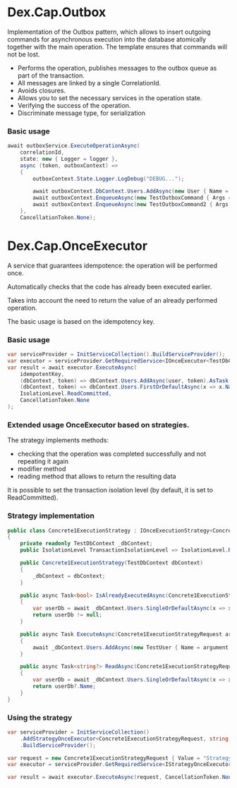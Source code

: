# Dex.Cap.Outbox

Implementation of the Outbox pattern, which allows to insert outgoing commands for asynchronous execution into the database atomically together with the main operation.
The template ensures that commands will not be lost.

* Performs the operation, publishes messages to the outbox queue as part of the transaction.
* All messages are linked by a single CorrelationId.
* Avoids closures.
* Allows you to set the necessary services in the operation state.
* Verifying the success of the operation.
* Discriminate message type, for serialization

### Basic usage
```csharp
await outboxService.ExecuteOperationAsync(
    correlationId,
    state: new { Logger = logger },
    async (token, outboxContext) =>
    {
        outboxContext.State.Logger.LogDebug("DEBUG...");

        await outboxContext.DbContext.Users.AddAsync(new User { Name = name }, token);
        await outboxContext.EnqueueAsync(new TestOutboxCommand { Args = "Command1" }, token);
        await outboxContext.EnqueueAsync(new TestOutboxCommand2 { Args = "Command2" }, token);
    },
    CancellationToken.None);
```

# Dex.Cap.OnceExecutor

A service that guarantees idempotence: the operation will be performed once.

Automatically checks that the code has already been executed earlier.

Takes into account the need to return the value of an already performed operation.

The basic usage is based on the idempotency key.

### Basic usage
```csharp
var serviceProvider = InitServiceCollection().BuildServiceProvider();
var executor = serviceProvider.GetRequiredService<IOnceExecutor<TestDbContext>>();
var result = await executor.ExecuteAsync(
    idempotentKey,
    (dbContext, token) => dbContext.Users.AddAsync(user, token).AsTask(),
    (dbContext, token) => dbContext.Users.FirstOrDefaultAsync(x => x.Name == "Name", token),
    IsolationLevel.ReadCommitted,
    CancellationToken.None
);
```

### Extended usage OnceExecutor based on strategies.

The strategy implements methods:
* checking that the operation was completed successfully and not repeating it again
* modifier method
* reading method that allows to return the resulting data

It is possible to set the transaction isolation level (by default, it is set to ReadCommitted).

### Strategy implementation
```csharp
public class Concrete1ExecutionStrategy : IOnceExecutionStrategy<Concrete1ExecutionStrategyRequest, string>
{
    private readonly TestDbContext _dbContext;
    public IsolationLevel TransactionIsolationLevel => IsolationLevel.RepeatableRead;

    public Concrete1ExecutionStrategy(TestDbContext dbContext)
    {
        _dbContext = dbContext;
    }

    public async Task<bool> IsAlreadyExecutedAsync(Concrete1ExecutionStrategyRequest argument, CancellationToken cancellationToken)
    {
        var userDb = await _dbContext.Users.SingleOrDefaultAsync(x => x.Name == argument.Value, cancellationToken);
        return userDb != null;
    }

    public async Task ExecuteAsync(Concrete1ExecutionStrategyRequest argument, CancellationToken cancellationToken)
    {
        await _dbContext.Users.AddAsync(new TestUser { Name = argument.Value, Years = 18 }, cancellationToken);
    }

    public async Task<string?> ReadAsync(Concrete1ExecutionStrategyRequest argument, CancellationToken cancellationToken)
    {
        var userDb = await _dbContext.Users.SingleOrDefaultAsync(x => x.Name == argument.Value, cancellationToken);
        return userDb?.Name;
    }
}
```

### Using the strategy
```csharp
var serviceProvider = InitServiceCollection()
    .AddStrategyOnceExecutor<Concrete1ExecutionStrategyRequest, string, Concrete1ExecutionStrategy, TestDbContext>()
    .BuildServiceProvider();

var request = new Concrete1ExecutionStrategyRequest { Value = "StrategyOnceExecuteTest1" };
var executor = serviceProvider.GetRequiredService<IStrategyOnceExecutor<Concrete1ExecutionStrategyRequest, string>>();

var result = await executor.ExecuteAsync(request, CancellationToken.None);
```